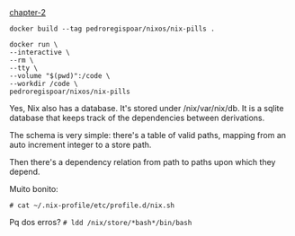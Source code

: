 ##

[chapter-2](https://nixos.org/nixos/nix-pills/install-on-your-running-system.html)


`docker build --tag pedroregispoar/nixos/nix-pills .`

```
docker run \
--interactive \
--rm \
--tty \
--volume "$(pwd)":/code \
--workdir /code \
pedroregispoar/nixos/nix-pills
```


Yes, Nix also has a database. It's stored under /nix/var/nix/db. It is a sqlite database that keeps track of the dependencies between derivations.

The schema is very simple: there's a table of valid paths, mapping from an auto increment integer to a store path.

Then there's a dependency relation from path to paths upon which they depend.


Muito bonito:

`# cat ~/.nix-profile/etc/profile.d/nix.sh`

Pq dos erros?
`# ldd /nix/store/*bash*/bin/bash`
